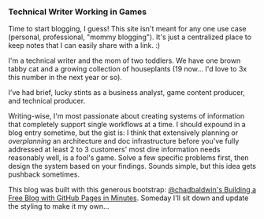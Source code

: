### Technical Writer Working in Games

Time to start blogging, I guess! 
This site isn't meant for any one use case (personal, professional, "mommy blogging"). It's just a centralized place to keep notes that I can easily share with a link. :)

I'm a technical writer and the mom of two toddlers. We have one brown tabby cat and a growing collection of houseplants (19 now... I'd love to 3x this number in the next year or so). 

I've had brief, lucky stints as a business analyst, game content producer, and technical producer. 

Writing-wise, I'm most passionate about creating systems of information that completely support single workflows at a time. I should expound in a blog entry sometime, but the gist is: I think that extensively planning or _overplanning_ an architecture and doc infrastructure before you've fully addressed at least 2 to 3 customers' most dire information needs reasonably well, is a fool's game. Solve a few specific problems first, then design the system based on your findings. Sounds simple, but this idea gets pushback sometimes.  

This blog was built with this generous bootstrap: [@chadbaldwin's Building a Free Blog with GitHub Pages in Minutes](https://chadbaldwin.net/2021/03/14/how-to-build-a-sql-blog.html). Someday I'll sit down and update the styling to make it my own... 